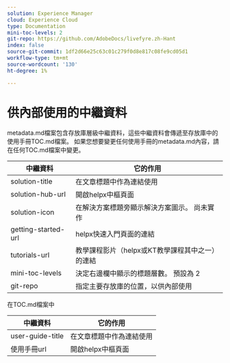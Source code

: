 ```yaml
---
solution: Experience Manager
cloud: Experience Cloud
type: Documentation
mini-toc-levels: 2
git-repo: https://github.com/AdobeDocs/livefyre.zh-Hant
index: false
source-git-commit: 1df2d66e25c63c01c279f0d8e817c08fe9cd05d1
workflow-type: tm+mt
source-wordcount: '130'
ht-degree: 1%

---
```



# 供內部使用的中繼資料

metadata.md檔案包含存放庫層級中繼資料，這些中繼資料會傳遞至存放庫中的使用手冊TOC.md檔案。 如果您想要變更任何使用手冊的metadata.md內容，請在任何TOC.md檔案中變更。

| 中繼資料 | 它的作用 |
|--- |--- |
| solution-title | 在文章標題中作為連結使用 |
| solution-hub-url | 開啟helpx中樞頁面 |
| solution-icon | 在解決方案標題旁顯示解決方案圖示。 尚未實作 |
| getting-started-url | helpx快速入門頁面的連結 |
| tutorials-url | 教學課程影片（helpx或KT教學課程其中之一）的連結 |
| mini-toc-levels | 決定右邊欄中顯示的標題層數。 預設為 2 |
| git-repo | 指定主要存放庫的位置，以供內部使用 |

在TOC.md檔案中

| 中繼資料 | 它的作用 |
|--- |--- |
| user-guide-title | 在文章標題中作為連結使用 |
| 使用手冊url | 開啟helpx中樞頁面 |
